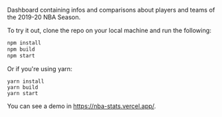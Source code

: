 Dashboard containing infos and comparisons about players and teams of the 2019-20 NBA Season.

To try it out, clone the repo on your local machine and run the following:

```bash
npm install
npm build
npm start
```
Or if you're using yarn:
```
yarn install
yarn build
yarn start
```

You can see a demo in https://nba-stats.vercel.app/. 